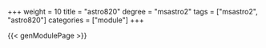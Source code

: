 +++
weight = 10
title = "astro820"
degree = "msastro2"
tags = ["msastro2", "astro820"]
categories = ["module"]
+++

{{< genModulePage >}}
